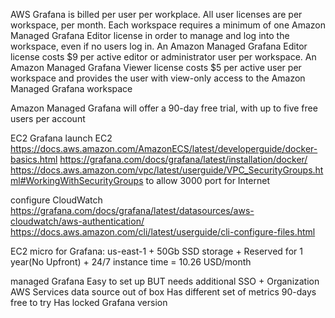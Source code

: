 AWS Grafana is billed per user per workplace. All user licenses are per workspace, per month. Each workspace requires a minimum of one Amazon Managed Grafana Editor license in order to manage and log into the workspace, even if no users log in. An Amazon Managed Grafana Editor license costs $9 per active editor or administrator user per workspace. An Amazon Managed Grafana Viewer license costs $5 per active user per workspace and provides the user with view-only access to the Amazon Managed Grafana workspace

Amazon Managed Grafana will offer a 90-day free trial, with up to five free users per account



EC2 Grafana
launch EC2
https://docs.aws.amazon.com/AmazonECS/latest/developerguide/docker-basics.html
https://grafana.com/docs/grafana/latest/installation/docker/
https://docs.aws.amazon.com/vpc/latest/userguide/VPC_SecurityGroups.html#WorkingWithSecurityGroups to allow 3000 port for Internet

configure CloudWatch
https://grafana.com/docs/grafana/latest/datasources/aws-cloudwatch/aws-authentication/
https://docs.aws.amazon.com/cli/latest/userguide/cli-configure-files.html

EC2 micro for Grafana:
us-east-1 + 50Gb SSD storage + Reserved for 1 year(No Upfront) + 24/7 instance time = 10.26 USD/month

managed Grafana
Easy to set up BUT needs additional SSO + Organization
AWS Services data source out of box
Has different set of metrics
90-days free to try
Has locked Grafana version  